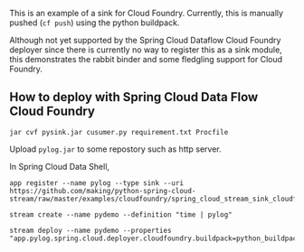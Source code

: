 This is an example of a sink for Cloud Foundry. Currently, this is manually pushed (`cf push`) using the python buildpack.

Although not yet supported by the Spring Cloud Dataflow Cloud Foundry deployer since there is currently no way to register this as a sink module, this demonstrates the rabbit binder and
some fledgling support for Cloud Foundry.


## How to deploy with Spring Cloud Data Flow Cloud Foundry

```
jar cvf pysink.jar cusumer.py requirement.txt Procfile
```

Upload `pylog.jar` to some repostory such as http server.

In Spring Cloud Data Shell,

```
app register --name pylog --type sink --uri https://github.com/making/python-spring-cloud-stream/raw/master/examples/cloudfoundry/spring_cloud_stream_sink_cloudfoundry/pylog.jar
```

```
stream create --name pydemo --definition "time | pylog"
```

```
stream deploy --name pydemo --properties "app.pylog.spring.cloud.deployer.cloudfoundry.buildpack=python_buildpack"
```


